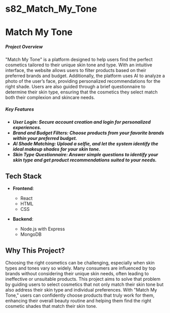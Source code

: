 # s82_Match_My_Tone

<h1>Match My Tone</h1>


<h5>Project Overview</h5>
"Match My Tone" is a platform designed to help users find the perfect cosmetics tailored to their unique skin tone and type. With an intuitive interface, the website allows users to filter products based on their preferred brands and budget. Additionally, the platform uses AI to analyze a photo of the user’s face, providing personalized recommendations for the right shade. Users are also guided through a brief questionnaire to determine their skin type, ensuring that the cosmetics they select match both their complexion and skincare needs.

<h5>Key Features<h5>

- **User Login**: Secure account creation and login for personalized experiences.
- **Brand and Budget Filters**: Choose products from your favorite brands within your preferred budget.
- **AI Shade Matching**: Upload a selfie, and let the system identify the ideal makeup shades for your skin tone.
- **Skin Type Questionnaire**: Answer simple questions to identify your skin type and get product recommendations suited to your needs.

## Tech Stack

- **Frontend**:
  - React
  - HTML
  - CSS

- **Backend**:
  - Node.js with Express
  - MongoDB

## Why This Project?

Choosing the right cosmetics can be challenging, especially when skin types and tones vary so widely. Many consumers are influenced by top brands without considering their unique skin needs, often leading to ineffective or unsuitable products. This project aims to solve that problem by guiding users to select cosmetics that not only match their skin tone but also address their skin type and individual preferences. With "Match My Tone," users can confidently choose products that truly work for them, enhancing their overall beauty routine and helping them find the right cosmetic shades that match their skin tone.

